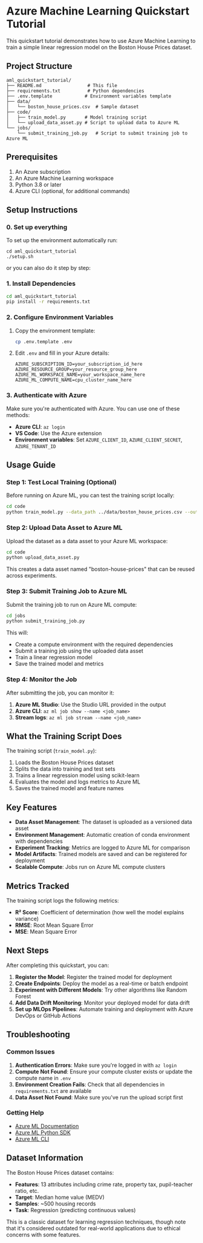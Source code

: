 # Azure Machine Learning Quickstart Tutorial

This quickstart tutorial demonstrates how to use Azure Machine Learning to train a simple linear regression model on the Boston House Prices dataset.

## Project Structure

```
aml_quickstart_tutorial/
├── README.md                 # This file
├── requirements.txt          # Python dependencies
├── .env.template            # Environment variables template
├── data/
│   └── boston_house_prices.csv  # Sample dataset
├── code/
│   ├── train_model.py       # Model training script
│   └── upload_data_asset.py # Script to upload data to Azure ML
└── jobs/
    └── submit_training_job.py   # Script to submit training job to Azure ML
```

## Prerequisites

1. An Azure subscription
2. An Azure Machine Learning workspace
3. Python 3.8 or later
4. Azure CLI (optional, for additional commands)

## Setup Instructions

### 0. Set up everything
To set up the environment automatically run:
```
cd aml_quickstart_tutorial
./setup.sh
```

or you can also do it step by step:

### 1. Install Dependencies

```bash
cd aml_quickstart_tutorial
pip install -r requirements.txt
```

### 2. Configure Environment Variables

1. Copy the environment template:
   ```bash
   cp .env.template .env
   ```

2. Edit `.env` and fill in your Azure details:
   ```
   AZURE_SUBSCRIPTION_ID=your_subscription_id_here
   AZURE_RESOURCE_GROUP=your_resource_group_here
   AZURE_ML_WORKSPACE_NAME=your_workspace_name_here
   AZURE_ML_COMPUTE_NAME=cpu_cluster_name_here
   ```

### 3. Authenticate with Azure

Make sure you're authenticated with Azure. You can use one of these methods:

- **Azure CLI**: `az login`
- **VS Code**: Use the Azure extension
- **Environment variables**: Set `AZURE_CLIENT_ID`, `AZURE_CLIENT_SECRET`, `AZURE_TENANT_ID`

## Usage Guide

### Step 1: Test Local Training (Optional)

Before running on Azure ML, you can test the training script locally:

```bash
cd code
python train_model.py --data_path ../data/boston_house_prices.csv --output_dir ./local_outputs
```

### Step 2: Upload Data Asset to Azure ML

Upload the dataset as a data asset to your Azure ML workspace:

```bash
cd code
python upload_data_asset.py
```

This creates a data asset named "boston-house-prices" that can be reused across experiments.

### Step 3: Submit Training Job to Azure ML

Submit the training job to run on Azure ML compute:

```bash
cd jobs
python submit_training_job.py
```

This will:
- Create a compute environment with the required dependencies
- Submit a training job using the uploaded data asset
- Train a linear regression model
- Save the trained model and metrics

### Step 4: Monitor the Job

After submitting the job, you can monitor it:

1. **Azure ML Studio**: Use the Studio URL provided in the output
2. **Azure CLI**: `az ml job show --name <job_name>`
3. **Stream logs**: `az ml job stream --name <job_name>`


## What the Training Script Does

The training script (`train_model.py`):

1. Loads the Boston House Prices dataset
2. Splits the data into training and test sets
3. Trains a linear regression model using scikit-learn
4. Evaluates the model and logs metrics to Azure ML
5. Saves the trained model and feature names

## Key Features

- **Data Asset Management**: The dataset is uploaded as a versioned data asset
- **Environment Management**: Automatic creation of conda environment with dependencies
- **Experiment Tracking**: Metrics are logged to Azure ML for comparison
- **Model Artifacts**: Trained models are saved and can be registered for deployment
- **Scalable Compute**: Jobs run on Azure ML compute clusters

## Metrics Tracked

The training script logs the following metrics:
- **R² Score**: Coefficient of determination (how well the model explains variance)
- **RMSE**: Root Mean Square Error
- **MSE**: Mean Square Error

## Next Steps

After completing this quickstart, you can:

1. **Register the Model**: Register the trained model for deployment
2. **Create Endpoints**: Deploy the model as a real-time or batch endpoint
3. **Experiment with Different Models**: Try other algorithms like Random Forest
4. **Add Data Drift Monitoring**: Monitor your deployed model for data drift
5. **Set up MLOps Pipelines**: Automate training and deployment with Azure DevOps or GitHub Actions

## Troubleshooting

### Common Issues

1. **Authentication Errors**: Make sure you're logged in with `az login`
2. **Compute Not Found**: Ensure your compute cluster exists or update the compute name in `.env`
3. **Environment Creation Fails**: Check that all dependencies in `requirements.txt` are available
4. **Data Asset Not Found**: Make sure you've run the upload script first

### Getting Help

- [Azure ML Documentation](https://docs.microsoft.com/en-us/azure/machine-learning/)
- [Azure ML Python SDK](https://docs.microsoft.com/en-us/python/api/overview/azure/ml/)
- [Azure ML CLI](https://docs.microsoft.com/en-us/azure/machine-learning/reference-azure-machine-learning-cli)

## Dataset Information

The Boston House Prices dataset contains:
- **Features**: 13 attributes including crime rate, property tax, pupil-teacher ratio, etc.
- **Target**: Median home value (MEDV)
- **Samples**: ~500 housing records
- **Task**: Regression (predicting continuous values)

This is a classic dataset for learning regression techniques, though note that it's considered outdated for real-world applications due to ethical concerns with some features.
